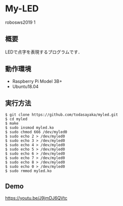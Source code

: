 # My-LED
robosws2019 1

## 概要
LEDで点字を表現するプログラムです．

## 動作環境

* Raspberry Pi Model 3B+
* Ubuntu18.04

## 実行方法
```
$ git clone https://github.com/todasayaka/myled.git
$ cd myled
$ make
$ sudo insmod myled.ko
$ sudo chmod 666 /dev/myled0
$ sudo echo 2 > /dev/myled0
$ sudo echo 3 > /dev/myled0
$ sudo echo 4 > /dev/myled0
$ sudo echo 5 > /dev/myled0
$ sudo echo 6 > /dev/myled0
$ sudo echo 7 > /dev/myled0
$ sudo echo 8 > /dev/myled0
$ sudo echo 0 > /dev/myled0
$ sudo rmmod myled.ko
```
## Demo
https://youtu.be/J9jmDJ6QVtc
